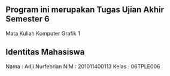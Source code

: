 ## Program ini merupakan Tugas Ujian Akhir Semester 6

Mata Kuliah Komputer Grafik 1

## Identitas Mahasiswa

Nama : Adji Nurfebrian
NIM : 201011400113
Kelas : 06TPLE006
